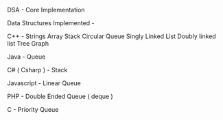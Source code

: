 DSA - Core Implementation 

Data Structures Implemented - 

C++ -
    Strings
    Array 
    Stack
    Circular Queue
    Singly Linked List
    Doubly linked list 
    Tree
    Graph

Java -
    Queue

C# ( Csharp ) -
    Stack

Javascript -
    Linear Queue

PHP -
    Double Ended Queue ( deque )

C -
    Priority Queue

